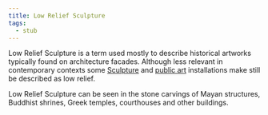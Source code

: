 ```yaml
---
title: Low Relief Sculpture
tags:
  - stub
---
```


Low Relief Sculpture is a term used mostly to describe historical artworks typically found on architecture facades. Although less relevant in contemporary contexts some [Sculpture](sculpture.md) and [public art](public-art.md) installations make still be described as low relief.

Low Relief Sculpture can be seen in the stone carvings of Mayan structures, Buddhist shrines, Greek temples, courthouses and other buildings.
